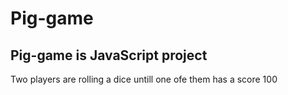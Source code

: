 # Pig-game

## Pig-game is JavaScript project
 Two players are rolling a dice untill one ofe them has a score 100

